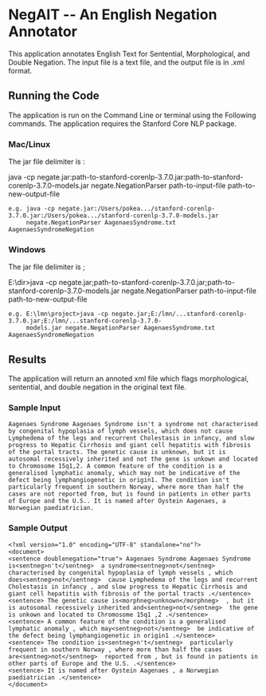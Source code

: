 # NegAIT -- An English Negation Annotator

This application annotates English Text for Sentential, Morphological, and Double Negation. The input file is a text file, and the output file is in .xml format.

## Running the Code

The application is run on the Command Line or terminal using the Following commands. The application requires the Stanford Core NLP package.

### Mac/Linux

The jar file delimiter is :

java -cp negate.jar:path-to-stanford-corenlp-3.7.0.jar:path-to-stanford-corenlp-3.7.0-models.jar negate.NegationParser path-to-input-file path-to-new-output-file

	e.g. java -cp negate.jar:/Users/pokea.../stanford-corenlp-3.7.0.jar:/Users/pokea.../stanford-corenlp-3.7.0-models.jar 
	     negate.NegationParser AagenaesSyndrome.txt AagenaesSyndromeNegation
	
### Windows

The jar file delimiter is ;

E:\dir>java -cp negate.jar;path-to-stanford-corenlp-3.7.0.jar;path-to-stanford-corenlp-3.7.0-models.jar negate.NegationParser path-to-input-file path-to-new-output-file


	e.g. E:\lmn\project>java -cp negate.jar;E:/lmn/...stanford-corenlp-3.7.0.jar;E:/lmn/...stanford-corenlp-3.7.0-
	     models.jar negate.NegationParser AagenaesSyndrome.txt AagenaesSyndromeNegation
	    
## Results

The application will return an annoted xml file which flags morphological, sentential, and double negation in the original text file.

### Sample Input

	Aagenaes Syndrome Aagenaes Syndrome isn't a syndrome not characterised by congenital hypoplasia of lymph vessels, which does not cause Lymphedema of the legs and recurrent Cholestasis in infancy, and slow progress to Hepatic Cirrhosis and giant cell hepatitis with fibrosis of the portal tracts. The genetic cause is unknown, but it is autosomal recessively inherited and not the gene is unkown and located to Chromosome 15q1,2. A common feature of the condition is a generalised lymphatic anomaly, which may not be indicative of the defect being lymphangiogenetic in origin1. The condition isn't particularly frequent in southern Norway, where more than half the cases are not reported from, but is found in patients in other parts of Europe and the U.S.. It is named after Oystein Aagenaes, a Norwegian paediatrician.
	
### Sample Output

	<?xml version="1.0" encoding="UTF-8" standalone="no"?>
	<document>
	<sentence doublenegation="true"> Aagenaes Syndrome Aagenaes Syndrome is<sentneg>n't</sentneg>  a syndrome<sentneg>not</sentneg>  characterised by congenital hypoplasia of lymph vessels , which does<sentneg>not</sentneg>  cause Lymphedema of the legs and recurrent Cholestasis in infancy , and slow progress to Hepatic Cirrhosis and giant cell hepatitis with fibrosis of the portal tracts .</sentence>
	<sentence> The genetic cause is<morphneg>unknown</morphneg>  , but it is autosomal recessively inherited and<sentneg>not</sentneg>  the gene is unkown and located to Chromosome 15q1 ,2 .</sentence>
	<sentence> A common feature of the condition is a generalised lymphatic anomaly , which may<sentneg>not</sentneg>  be indicative of the defect being lymphangiogenetic in origin1 .</sentence>
	<sentence> The condition is<sentneg>n't</sentneg>  particularly frequent in southern Norway , where more than half the cases are<sentneg>not</sentneg>  reported from , but is found in patients in other parts of Europe and the U.S. .</sentence>
	<sentence> It is named after Oystein Aagenaes , a Norwegian paediatrician .</sentence>
	</document>
	
